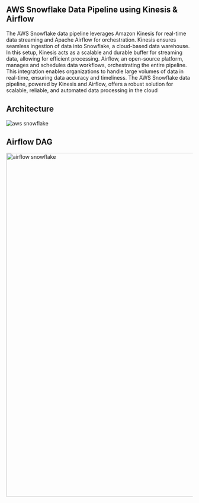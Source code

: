 ## AWS Snowflake Data Pipeline using Kinesis & Airflow 

The AWS Snowflake data pipeline leverages Amazon Kinesis for real-time data streaming and Apache Airflow for orchestration. Kinesis ensures seamless ingestion of data into Snowflake, a cloud-based data warehouse. In this setup, Kinesis acts as a scalable and durable buffer for streaming data, allowing for efficient processing. Airflow, an open-source platform, manages and schedules data workflows, orchestrating the entire pipeline. This integration enables organizations to handle large volumes of data in real-time, ensuring data accuracy and timeliness. The AWS Snowflake data pipeline, powered by Kinesis and Airflow, offers a robust solution for scalable, reliable, and automated data processing in the cloud

## Architecture

![aws snowflake](https://github.com/laijupjoy/AWS-Snowflake-Data-Pipeline-using-kinesis-and-Airflow/assets/87544051/3bebdc99-e743-406e-b993-953b5e6086e6)

## Airflow DAG

<img width="925" alt="airflow snowflake" src="https://github.com/laijupjoy/AWS-Snowflake-Data-Pipeline-using-kinesis-and-Airflow/assets/87544051/1c287546-7250-431c-b2a9-ee137be834df">

